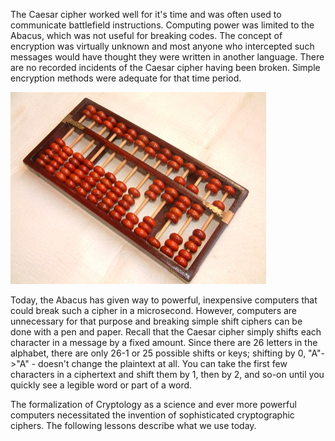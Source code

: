 The Caesar cipher worked well for it's time and was often used to communicate battlefield instructions. Computing power was limited to the Abacus, which was not useful for breaking codes. The concept of encryption was virtually unknown and most anyone who intercepted such messages would have thought they were written in another language. There are no recorded incidents of the Caesar cipher having been broken. Simple encryption methods were adequate for that time period.

![](.guides/img/Boulier1.jpg)

Today, the Abacus has given way to powerful, inexpensive computers that could break such a cipher in a microsecond. However, computers are unnecessary for that purpose and breaking simple shift ciphers can be done with a pen and paper. Recall that the Caesar cipher simply shifts each character in a message by a fixed amount. Since there are 26 letters in the alphabet, there are only 26-1 or 25 possible shifts or keys; shifting by 0, "A"->"A" - doesn't change the plaintext at all. You can take the first few characters in a ciphertext and shift them by 1, then by 2, and so-on until you quickly see a legible word or part of a word.

The formalization of Cryptology as a science and ever more powerful computers necessitated the invention of sophisticated cryptographic ciphers. The following lessons describe what we use today.  
